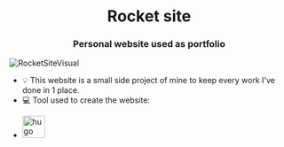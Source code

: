 <h1 align="center">Rocket site</h1>
<h3 align="center">Personal website used as portfolio</h3>

![RocketSiteVisual](https://user-images.githubusercontent.com/26581618/186103749-1ce70036-d5ba-4bcb-a2c8-ed2f3e7effda.png)

- 💡 This website is a small side project of mine to keep every work I've done in 1 place.
- 💻 Tool used to create the website:
- <p align="left"> <a href="https://gohugo.io/" target="_blank" rel="noreferrer"> <img src="https://api.iconify.design/logos-hugo.svg" alt="hugo" width="40" height="40"/> </a>
